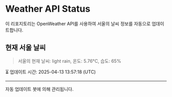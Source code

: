 
# Weather API Status

이 리포지토리는 OpenWeather API를 사용하여 서울의 날씨 정보를 자동으로 업데이트합니다.

## 현재 서울 날씨
> 서울의 현재 날씨: light rain, 온도: 5.76°C, 습도: 65%

⏳ 업데이트 시간: 2025-04-13 13:57:18 (UTC)

---
자동 업데이트 봇에 의해 관리됩니다.
